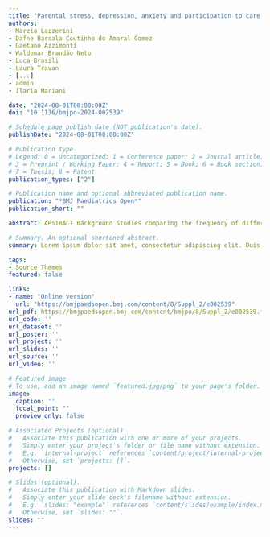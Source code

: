 ```yaml
---
title: "Parental stress, depression, anxiety and participation to care in neonatal intensive care units: results of a prospective study in Italy, Brazil and Tanzania"
authors:
- Marzia Lazzerini
- Dafne Barcala Coutinho do Amaral Gomez
- Gaetano Azzimonti
- Waldemar Brandão Neto
- Luca Brasili
- Laura Travan
- [...]
- admin
- Ilaria Mariani

date: "2024-08-01T00:00:00Z"
doi: "10.1136/bmjpo-2024-002539"

# Schedule page publish date (NOT publication's date).
publishDate: "2024-08-01T00:00:00Z"

# Publication type.
# Legend: 0 = Uncategorized; 1 = Conference paper; 2 = Journal article;
# 3 = Preprint / Working Paper; 4 = Report; 5 = Book; 6 = Book section;
# 7 = Thesis; 8 = Patent
publication_types: ["2"]

# Publication name and optional abbreviated publication name.
publication: "*BMJ Paediatrics Open*"
publication_short: ""

abstract: ABSTRACT Background Studies comparing the frequency of different mental health conditions across different settings and evaluating their association with parental participation in newborn care are lacking. We aimed at evaluating the frequency of parental stress, anxiety and depression, along with the level of participation in newborn care, among parents of newborns in Italy, Brazil and Tanzania. Methods Parental stress, anxiety, depression and participation in care were assessed prospectively in parents of newborns in eight neonatal intensive care units (NICUs) utilising: the Parental Stressor Scale in NICU (PSS:NICU); the Edinburgh Postnatal Depression Scale (EPDS) and EPDS-Anxiety subscale (EPDS-A); the Index of Parental Participation in NICU (IPP-NICU). Univariate and multivariate analyses were conducted. Results Study outcomes were assessed on 742 parents (Brazil=327, Italy=191, Tanzania=224). Observed scores suggested a very high frequency of stress, anxiety and depression, with an overall estimated frequency of any of the mental health condition of 65.1%, 52.9% and 58.0% in Brazil, Italy, Tanzania, respectively (p<0.001). EPDS scores indicating depression (cut-off: ≥13 for Brazil and Tanzania, ≥12 for Italy) were significantly more frequent in Tanzania (52.3%) when compared with either Brazil (35.8%) and Italy (33.3%) (p<0.001). Parental participation in care was also significantly higher in Tanzania (median IPP-NICU=24) than in the other two countries (median=21 for Brazil, 18 for Italy, p<0.001). Severe stress (PSS:NICU ≥4) was significantly more frequently reported in Brazil (22.6%), compared with Italy (4.7%) and Tanzania (0%, p<0.001). Factors independently associated with either parental stress, anxiety or depression varied by country, and a significant association with parental participation in care was lacking. Conclusions Study findings suggest that parental stress, anxiety and depression are extremely frequent in NICUs in all countries despite diversity in the setting, and requiring immediate action. Further studies should explore the appropriate level of parental participation in care in different settings.

# Summary. An optional shortened abstract.
summary: Lorem ipsum dolor sit amet, consectetur adipiscing elit. Duis posuere tellus ac convallis placerat. Proin tincidunt magna sed ex sollicitudin condimentum.

tags:
- Source Themes
featured: false

links:
- name: "Online version"
  url: "https://bmjpaedsopen.bmj.com/content/8/Suppl_2/e002539"
url_pdf: https://bmjpaedsopen.bmj.com/content/bmjpo/8/Suppl_2/e002539.full.pdf
url_code: ''
url_dataset: ''
url_poster: ''
url_project: ''
url_slides: ''
url_source: ''
url_video: ''

# Featured image
# To use, add an image named `featured.jpg/png` to your page's folder. 
image:
  caption: ''
  focal_point: ""
  preview_only: false

# Associated Projects (optional).
#   Associate this publication with one or more of your projects.
#   Simply enter your project's folder or file name without extension.
#   E.g. `internal-project` references `content/project/internal-project/index.md`.
#   Otherwise, set `projects: []`.
projects: []

# Slides (optional).
#   Associate this publication with Markdown slides.
#   Simply enter your slide deck's filename without extension.
#   E.g. `slides: "example"` references `content/slides/example/index.md`.
#   Otherwise, set `slides: ""`.
slides: ""
---
```


